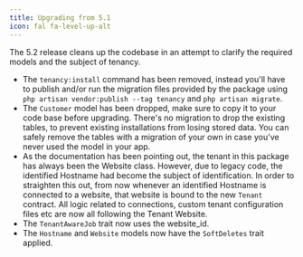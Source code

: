 ```yaml
---
title: Upgrading from 5.1
icon: fal fa-level-up-alt
---
```

The 5.2 release cleans up the codebase in an attempt to clarify
the required models and the subject of tenancy.

- The `tenancy:install` command has been removed, instead you'll have to
publish and/or run the migration files provided by the package using 
`php artisan vendor:publish --tag tenancy` and `php artisan migrate`.
- The `Customer` model has been dropped, make sure to copy it to your code base
before upgrading. There's no migration to drop the existing
tables, to prevent existing installations from losing stored data. You can
safely remove the tables with a migration of your own in case you've
never used the model in your app.
- As the documentation has been pointing out, the tenant in this package
has always been the Website class. However, due to legacy code, the identified
Hostname had become the subject of identification. In order to straighten this
out, from now whenever an identified Hostname is connected to a website, that
website is bound to the new `Tenant` contract. All logic related to connections,
custom tenant configuration files etc are now all following the Tenant Website.
- The `TenantAwareJob` trait now uses the website_id.
- The `Hostname` and `Website` models now have the `SoftDeletes` trait applied.
